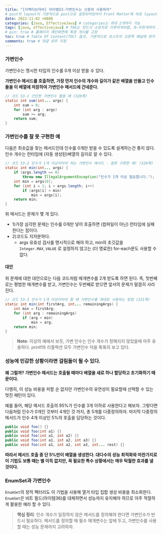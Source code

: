 ```yaml
---
title: "[이펙티브자바] 아이템53-가변인수는 신중히 사용하라"
# post의 layout이 기본적으로 post으로 설정되어있어서 Front Matter에 따로 layout변수를 만들어 주지 않아도 된다.
date: 2022-11-02 +0800
categories: [Java, EffectiveJava] # categories는 최대 2개까지 가능
tags: [java, effectivejava] # TAG는 반드시 소문자로 이루어져야함, 0~무한개까지 지정 가능
# pin: true # 홈페이지 메인화면에 특정 게시물 고정
toc: true # Table Of Content(TOC) 옵션, 기본적으로 포스트의 오른쪽 패널에 위치
comments: true # 댓글 유무 지정
---
```


### 가변인수
가변인수는 명시한 타입의 인수를 0개 이상 받을 수 있다.

<b>가변인수 메서드를 호출하면, 가장 먼저 인수의 개수와 길이가 같은 배열을 만들고 인수들을 이 배열에 저장하여 가변인수 메서드에 건네준다.</b>

```java
// 코드 53-1 간단한 가변인수 활용 예 (320쪽)
static int sum(int... args) {
    int sum = 0;
    for (int arg : args)
        sum += arg;
    return sum;
}
```

### 가변인수를 잘 못 구현한 예

다음은 최솟값을 찾는 메서드인데 인수를 0개만 받을 수 있도록 설계하는건 좋지 않다. 인수 개수는 런타임에 (자동 생성된)배열의 길이로 알 수 있다.

```java
// 코드 53-2 인수가 1개 이상이어야 하는 가변인수 메서드 - 잘못 구현한 예! (320쪽)
static int min(int... args) {
    if (args.length == 0)
        throw new IllegalArgumentException("인수가 1개 이상 필요합니다.");
    int min = args[0];
    for (int i = 1; i < args.length; i++)
        if (args[i] < min)
            min = args[i];
    return min;
}
```

위 메서드는 문제가 몇 개 있다.

- 1)가장 심각한 문제는 인수를 0개만 넣어 호출하면 (컴파일이 아닌) 런타임에 실패한다는 점이다.
- 2)코드도 지저분하다.
    - args 유효성 검사를 명시적으로 해야 하고, min의 초깃값을 `Integer.MAX_VALUE` 로 설정하지 않고는 (더 명료한) for-each문도 사용할 수 없다.

#### 대안
위 문제에 대한 대안으로는 다음 코드처럼 매개변수를 2개 받도록 하면 된다. 즉, 첫번째로는 평범한 매개변수를 받고, 가변인수는 두번째로 받으면 앞서의 문제가 말끔히 사라진다.

```java
// 코드 53-3 인수가 1개 이상이어야 할 때 가변인수를 제대로 사용하는 방법 (321쪽)
static int min(int firstArg, int... remainingArgs) {
    int min = firstArg;
    for (int arg : remainingArgs)
        if (arg < min)
            min = arg;
    return min;
}
```

> **Note**: 이상의 예에서 보듯, 가변 인수는 인수 개수가 정해지지 않았을때 아주 유용하다. printf와 리플렉션 모두 가변인수 덕을 톡톡히 보고 있다.

### 성능에 민감한 상황이라면 걸림돌이 될 수 있다.
<b>왜 그럴까? 가변인수 메서드는 호출될 때마다 배열을 새로 하나 할당하고 초기화하기 때문이다.</b>

다행히, 이 성능 비용을 피할 순 없지만 가변인수의 유연성이 필요할때 선택할 수 있는 멋진 패턴이 있다.

예를 들어, 해당 메서드 호출의 95%가 인수를 3개 이하로 사용한다고 해보자. 그렇다면 다음처럼 인수가 0개인 것부터 4개인 것 까지, 총 5개를 다중정의하자. 마지막 다중정의 메서드가 인수 4개 이상인 5%의 호출을 담당하는 것이다.

```java
public void foo() {}
public void foo(int a1) {}
public void foo(int a1, int a2) {}
public void foo(int a1, int a2, int a3) {}
public void foo(int a1, int a2, int a3, int... rest) {}
```

<b>따라서 메서드 호출 중 단 5%만이 배열을 생성한다. 대다수의 성능 최적화와 마찬가지로 이 기법도 보통 때는 별 이득 없지만, 꼭 필요한 특수 상황에서는 매우 탁월한 효과를 낼 것이다.</b>

### EnumSet과 가변인수
`EnumSet`의 정적 팩터리도 이 기법을 사용해 열거 타입 집합 생성 비용을 최소화한다. `EnumSet`은 비트 필드(아이템36)를 대체하면서 성능까지 유지해야 하므로 아주 적절하게 활용한 예라 할 수 있다.

> **핵심 정리**: 인수 개수가 일정하지 않은 메서드를 정의해야 한다면 가변인수가 반드시 필요하다. 메서드를 정의할 때 필수 매개변수는 앞에 두고, 가변인수를 사용할 때는 성능 문제까지 고려하자.


